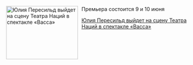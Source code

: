 <!--2025-06-02 11:45:46-->
<div class="yb">
  <div class="rss kino_teatr"><a href="https://www.kino-teatr.ru/teatr/news/y2025/6-2/37892/" title="Юлия Пересильд выйдет на сцену Театра Наций в спектакле «Васса»"><img src="https://www.kino-teatr.ru/news/2/9/37892/poster.jpg" width="196" height="147" align="left" hspace="5" style="margin: 0px 10px 0px 5px" alt="Юлия Пересильд выйдет на сцену Театра Наций в спектакле «Васса»"/></a>Премьера состоится 9 и 10 июня <p class="titl"><a href="https://www.kino-teatr.ru/teatr/news/y2025/6-2/37892/">Юлия Пересильд выйдет на сцену Театра Наций в спектакле «Васса»</a></p></div>
</div>
